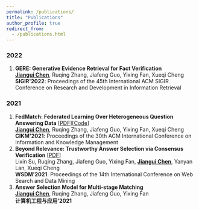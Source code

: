 ```yaml
---
permalink: /publications/
title: "Publications"
author_profile: true
redirect_from: 
  - /publications.html
---
```



<!-- You can also find my publications on <a href="https://scholar.google.com/citations?user=6U4SXnUAAAAJ&hl=en">my Google Scholar profile</a>. -->

### 2022
1. **GERE: Generative Evidence Retrieval for Fact Verification**  <br>
<ins>**Jiangui Chen**</ins>, Ruqing Zhang, Jiafeng Guo, Yixing Fan, Xueqi Cheng <br>
**SIGIR'2022**: Proceedings of the 45th International ACM SIGIR Conference on Research and Development in Information Retrieval

### 2021
1. **FedMatch: Federated Learning Over Heterogeneous Question Answering Data** [<a href='https://dl.acm.org/doi/pdf/10.1145/3459637.3482345'>PDF</a>][<a href='https://github.com/Chriskuei/FedMatch'>Code</a>]<br>
<ins>**Jiangui Chen**</ins>, Ruqing Zhang, Jiafeng Guo, Yixing Fan, Xueqi Cheng <br>
**CIKM'2021**: Proceedings of the 30th ACM International Conference on Information and Knowledge Management
2. **Beyond Relevance: Trustworthy Answer Selection via Consensus Verification** [<a href='https://dl.acm.org/doi/pdf/10.1145/3437963.3441781'>PDF</a>]  <br>
Lixin Su, Ruqing Zhang, Jiafeng Guo, Yixing Fan, <ins>**Jiangui Chen**</ins>, Yanyan Lan, Xueqi Cheng <br>
**WSDM'2021**: Proceedings of the 14th International Conference on Web Search and Data Mining  <br>
3. **Answer Selection Model for Multi-stage Matching**  <br>
<ins>**Jiangui Chen**</ins>, Ruqing Zhang, Jiafeng Guo, Yixing Fan <br>
**计算机工程与应用‘2021**
